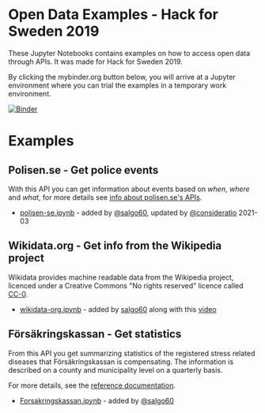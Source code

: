 # Open Data Examples - Hack for Sweden 2019

These Jupyter Notebooks contains examples on how to access open data through APIs. It was made for Hack for Sweden 2019.

By clicking the mybinder.org button below, you will arrive at a Jupyter environment where you can trial the examples in a temporary work environment.

[![Binder](https://mybinder.org/badge_logo.svg)](https://mybinder.org/v2/gh/hack-for-sweden/open-data-examples/master?urlpath=%2Flab)

# Examples

## Polisen.se - Get police events
With this API you can get information about events based on _when_, _where_ and _what_, for more details see [info about polisen.se's APIs](https://polisen.se/kontakt/om-webbplatsen/oppna-data/).

- [polisen-se.ipynb](polisen-se.ipynb) - added by [@salgo60](https://github.com/salgo60), updated by [@consideratio](https://github.com/consideratio) 2021-03

## Wikidata.org - Get info from the Wikipedia project
Wikidata provides machine readable data from the Wikipedia project, licenced under a Creative Commons "No rights reserved" licence called [CC-0](https://creativecommons.org/share-your-work/public-domain/cc0/).

- [wikidata-org.ipynb](wikidata-org.ipynb) - added by [salgo60](https://github.com/salgo60) along with this [video](https://youtu.be/HrfQioXjGZE)

## Försäkringskassan - Get statistics
From this API you get summarizing statistics of the registered stress related diseases that Försäkringskassan is compensating. The information is described on a county and municipality level on a quarterly basis.

For more details, see the [reference documentation](https://oppnadata.se/datamangd/#esc_entry=4778&esc_context=547).
- [Forsakringskassan.ipynb](Forsakringskassan.ipynb) - added by [@salgo60](https://github.com/salgo60)
